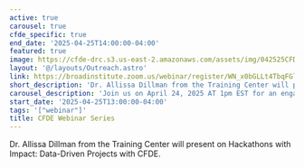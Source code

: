 ```yaml
---
active: true
carousel: true
cfde_specific: true
end_date: '2025-04-25T14:00:00-04:00'
featured: true
image: https://cfde-drc.s3.us-east-2.amazonaws.com/assets/img/042525CFDE_Webinar.png
layout: '@/layouts/Outreach.astro'
link: https://broadinstitute.zoom.us/webinar/register/WN_x0bGLLt4TbqFGlxlMM-T2A#/registration
short_description: 'Dr. Allissa Dillman from the Training Center will present on Hackathons with Impact: Data-Driven Projects with CFDE.'
carousel_description: 'Join us on April 24, 2025 AT 1pm EST for an engaging webinar about Hackathons with Impact: Data-Driven Projects with CFDE.'
start_date: '2025-04-25T13:00:00-04:00'
tags: '["webinar"]'
title: CFDE Webinar Series
---
```

Dr. Allissa Dillman from the Training Center will present on Hackathons with Impact: Data-Driven Projects with CFDE.